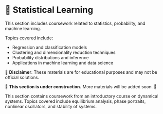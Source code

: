 # 📌 Statistical Learning  
This section includes coursework related to statistics, probability, and machine learning.  

Topics covered include:  
- Regression and classification models  
- Clustering and dimensionality reduction techniques  
- Probability distributions and inference  
- Applications in machine learning and data science  

📌 **Disclaimer:** These materials are for educational purposes and may not be official solutions.  




🚧 **This section is under construction.** More materials will be added soon. 🚧  

This section contains coursework from an introductory course on dynamical systems. Topics covered include equilibrium analysis, phase portraits, nonlinear oscillators, and stability of systems.  
